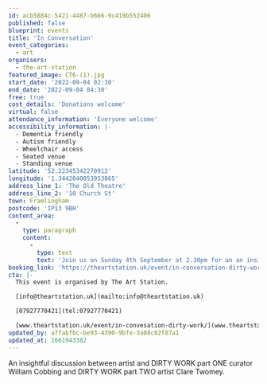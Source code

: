 ```yaml
---
id: acb5884c-5421-4487-b666-9c419b552406
published: false
blueprint: events
title: 'In Conversation'
event_categories:
  - art
organisers:
  - the-art-station
featured_image: CT6-(1).jpg
start_date: '2022-09-04 02:30'
end_date: '2022-09-04 04:30'
free: true
cost_details: 'Donations welcome'
virtual: false
attendance_information: 'Everyone welcome'
accessibility_information: |-
  - Dementia friendly
  - Autism friendly 
  - Wheelchair access 
  - Seated venue
  - Standing venue
latitude: '52.22345342270912'
longitude: '1.3442040053953865'
address_line_1: 'The Old Theatre'
address_line_2: '10 Church St'
town: Framlingham
postcode: 'IP13 9BH'
content_area:
  -
    type: paragraph
    content:
      -
        type: text
        text: 'Join us on Sunday 4th September at 2.30pm for an an insightful discussion between artist and DIRTY WORK part ONE curator William Cobbing and DIRTY WORK part TWO  artist Clare Twomey.'
booking_link: 'https://theartstation.uk/event/in-conversation-dirty-work/'
cta: |-
  This event is organised by The Art Station. 

  [info@theartstation.uk](mailto:info@theartstation.uk) 

  [07927770421](tel:07927770421)

  [www.theartstation.uk/event/in-convesation-dirty-work/](www.theartstation.uk/event/in-convesation-dirty-work/)
updated_by: a7fabfbc-be93-4390-9bfe-3a08c02f87a1
updated_at: 1661943382
---
```

An insightful discussion between artist and DIRTY WORK part ONE curator William Cobbing and DIRTY WORK part TWO  artist Clare Twomey.
